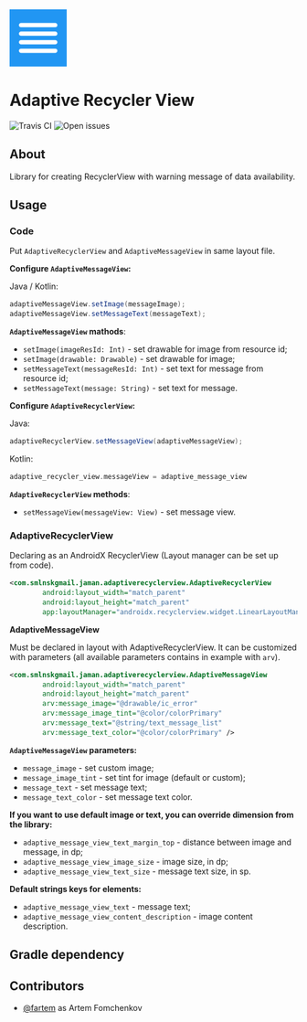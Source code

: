 <img src="media/logo/ic_app.png" height="100px" />

Adaptive Recycler View
=============

![Travis CI](https://img.shields.io/travis/fartem/adaptive-recycler-view)
![Open issues](https://img.shields.io/github/issues-raw/fartem/adaptive-recycler-view.svg?color=ff534a)

About
-------------

Library for creating RecyclerView with warning message of data availability.

Usage
-------------

### Code

Put `AdaptiveRecyclerView` and `AdaptiveMessageView` in same layout file.

__Configure `AdaptiveMessageView`:__

Java / Kotlin:
```java
adaptiveMessageView.setImage(messageImage);
adaptiveMessageView.setMessageText(messageText);
```

__`AdaptiveMessageView` mathods__:

* `setImage(imageResId: Int)` - set drawable for image from resource id;
* `setImage(drawable: Drawable)` - set drawable for image;
* `setMessageText(messageResId: Int)` - set text for message from resource id; 
* `setMessageText(message: String)` - set text for message.

__Configure `AdaptiveRecyclerView`:__

Java:
```java
adaptiveRecyclerView.setMessageView(adaptiveMessageView);
```

Kotlin:
```kotlin
adaptive_recycler_view.messageView = adaptive_message_view
```

__`AdaptiveRecyclerView` methods__:

* `setMessageView(messageView: View)` - set message view.

### AdaptiveRecyclerView

Declaring as an AndroidX RecyclerView (Layout manager can be set up from code).

```xml
<com.smlnskgmail.jaman.adaptiverecyclerview.AdaptiveRecyclerView
        android:layout_width="match_parent"
        android:layout_height="match_parent"
        app:layoutManager="androidx.recyclerview.widget.LinearLayoutManager" />
```

__AdaptiveMessageView__

Must be declared in layout with AdaptiveRecyclerView. It can be customized with parameters (all available parameters contains in example with `arv`).
```xml
<com.smlnskgmail.jaman.adaptiverecyclerview.AdaptiveMessageView
        android:layout_width="match_parent"
        android:layout_height="match_parent"
        arv:message_image="@drawable/ic_error"
        arv:message_image_tint="@color/colorPrimary"
        arv:message_text="@string/text_message_list"
        arv:message_text_color="@color/colorPrimary" />
```

__`AdaptiveMessageView` parameters:__

* `message_image` - set custom image;
* `message_image_tint` - set tint for image (default or custom);
* `message_text` - set message text;
* `message_text_color` - set message text color.

__If you want to use default image or text, you can override dimension from the library:__

* `adaptive_message_view_text_margin_top` - distance between image and message, in dp;
* `adaptive_message_view_image_size` - image size, in dp;
* `adaptive_message_view_text_size` - message text size, in sp.

__Default strings keys for elements:__

* `adaptive_message_view_text` - message text;
* `adaptive_message_view_content_description` - image content description.

Gradle dependency
-------------



Contributors
-------------

* [@fartem](https://github.com/fartem) as Artem Fomchenkov